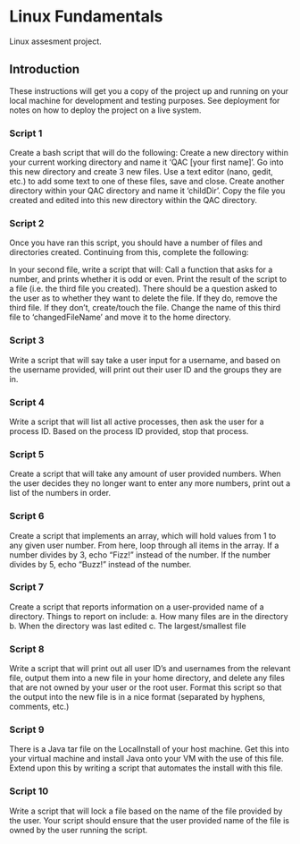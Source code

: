 # Linux Fundamentals

Linux assesment project.

## Introduction

These instructions will get you a copy of the project up and running on your local machine for development and testing purposes. See deployment for notes on how to deploy the project on a live system.

### Script 1

Create a bash script that will do the following: Create a new directory within your current working directory and name it ‘QAC [your first name]’. Go into this new directory and create 3 new files. Use a text editor (nano, gedit, etc.) to add some text to one of these files, save and close. Create another directory within your QAC directory and name it ‘childDir’. Copy the file you created and edited into this new directory within the QAC directory. 

### Script 2

Once you have ran this script, you should have a number of files and directories created. Continuing from this, complete the following:

In your second file, write a script that will: Call a function that asks for a number, and prints whether it is odd or even. Print the result of the script to a file (i.e. the third file you created). There should be a question asked to the user as to whether they want to
delete the file. If they do, remove the third file. If they don’t, create/touch
the file. Change the name of this third file to ‘changedFileName’ and move it to the home directory. 

### Script 3

Write a script that will say take a user input for a username, and based on the username provided, will print out their user ID and the groups they are in.

### Script 4

Write a script that will list all active processes, then ask the user for a process ID. Based on the process ID provided, stop that process.

### Script 5

Create a script that will take any amount of user provided numbers. When the user decides they no longer want to enter any more numbers, print out a list of the numbers in order.

### Script 6

Create a script that implements an array, which will hold values from 1 to any given user number. From here, loop through all items in the array. If a number divides by 3, echo “Fizz!” instead of the number. If the number divides by 5, echo “Buzz!” instead of the number.

### Script 7 

Create a script that reports information on a user-provided name of a directory.
Things to report on include:
a. How many files are in the directory
b. When the directory was last edited
c. The largest/smallest file

### Script 8

Write a script that will print out all user ID’s and usernames from the relevant file, output them into a new file in your home directory, and delete any files that are not owned by your user or the root user. Format this script so that the output into the new file is in a nice format (separated by hyphens, comments, etc.)

### Script 9

There is a Java tar file on the LocalInstall of your host machine. Get this into your virtual machine and install Java onto your VM with the use of this file. Extend upon this by writing a script that automates the install with this file.

### Script 10

Write a script that will lock a file based on the name of the file provided by the user. Your script should ensure that the user provided name of the file is owned by the user running the script.
